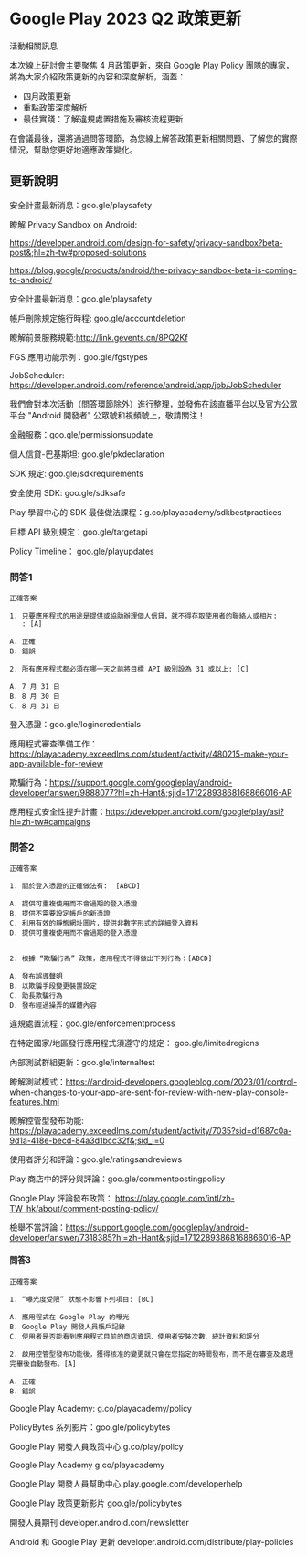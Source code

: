# Google Play 2023 Q2 政策更新

活動相關訊息

本次線上研討會主要聚焦 4 月政策更新，來自 Google Play Policy 團隊的專家，將為大家介紹政策更新的內容和深度解析，涵蓋：

- 四月政策更新
- 重點政策深度解析
- 最佳實踐：了解違規處置措施及審核流程更新

在會議最後，還將通過問答環節，為您線上解答政策更新相關問題、了解您的實際情況，幫助您更好地適應政策變化。

## 更新說明

安全計畫最新消息：goo.gle/playsafety

瞭解 Privacy Sandbox on Android:

https://developer.android.com/design-for-safety/privacy-sandbox?beta-post&;hl=zh-tw#proposed-solutions

https://blog.google/products/android/the-privacy-sandbox-beta-is-coming-to-android/

安全計畫最新消息：goo.gle/playsafety

帳戶刪除規定施行時程: goo.gle/accountdeletion

瞭解前景服務規範:http://link.gevents.cn/8PQ2Kf

FGS 應用功能示例：goo.gle/fgstypes

JobScheduler: https://developer.android.com/reference/android/app/job/JobScheduler



我們會對本次活動（問答環節除外）進行整理，並發佈在該直播平台以及官方公眾平台 "Android 開發者" 公眾號和視頻號上，敬請關注！



金融服務：goo.gle/permissionsupdate

個人信貸-巴基斯坦: goo.gle/pkdeclaration

SDK 規定: goo.gle/sdkrequirements

安全使用 SDK: goo.gle/sdksafe

Play 學習中心的 SDK 最佳做法課程：g.co/playacademy/sdkbestpractices

目標 API 級別規定：goo.gle/targetapi

Policy Timeline： goo.gle/playupdates



### 問答1

```
正確答案

1. 只要應用程式的用途是提供或協助辦理個人信貸，就不得存取使用者的聯絡人或相片:
   : [A]

A. 正確
B. 錯誤

2. 所有應用程式都必須在哪一天之前將目標 API 級別設為 31 或以上: [C]

A. 7 月 31 日
B. 8 月 30 日
C. 8 月 31 日
```

登入憑證：goo.gle/logincredentials

應用程式審查準備工作：https://playacademy.exceedlms.com/student/activity/480215-make-your-app-available-for-review

欺騙行為：https://support.google.com/googleplay/android-developer/answer/9888077?hl=zh-Hant&;sjid=17122893868168866016-AP

應用程式安全性提升計畫：https://developer.android.com/google/play/asi?hl=zh-tw#campaigns



### 問答2

```
正確答案

1. 關於登入憑證的正確做法有:  [ABCD]

A. 提供可重複使用而不會過期的登入憑證
B. 提供不需要設定帳戶的新憑證
C. 利用有效的靜態網址圖片，提供非數字形式的詳細登入資料
D. 提供可重複使用而不會過期的登入憑證


2. 根據 “欺騙行為” 政策，應用程式不得做出下列行為：[ABCD]

A. 發布誤導聲明
B. 以欺騙手段變更裝置設定
C. 助長欺騙行為
D. 發布經過操弄的媒體內容
```

違規處置流程：goo.gle/enforcementprocess

在特定國家/地區發行應用程式須遵守的規定：
goo.gle/limitedregions

內部測試群組更新：goo.gle/internaltest

瞭解測試模式：https://android-developers.googleblog.com/2023/01/control-when-changes-to-your-app-are-sent-for-review-with-new-play-console-features.html

瞭解控管型發布功能: https://playacademy.exceedlms.com/student/activity/7035?sid=d1687c0a-9d1a-418e-becd-84a3d1bcc32f&;sid_i=0

使用者評分和評論：goo.gle/ratingsandreviews

Play 商店中的評分與評論：goo.gle/commentpostingpolicy

Google Play 評論發布政策： https://play.google.com/intl/zh-TW_hk/about/comment-posting-policy/

檢舉不當評論：https://support.google.com/googleplay/android-developer/answer/7318385?hl=zh-Hant&;sjid=17122893868168866016-AP



#### 問答3

```
正確答案

1. “曝光度受限” 狀態不影響下列項目: [BC]

A. 應用程式在 Google Play 的曝光
B. Google Play 開發人員帳戶記錄
C. 使用者是否能看到應用程式目前的商店資訊、使用者安裝次數、統計資料和評分

2. 啟用控管型發布功能後，獲得核准的變更就只會在您指定的時間發布，而不是在審查及處理完畢後自動發布。[A]

A. 正確
B. 錯誤
```

Google Play Academy: g.co/playacademy/policy

PolicyBytes 系列影片：goo.gle/policybytes

Google Play 開發人員政策中心
g.co/play/policy

Google Play Academy
g.co/playacademy

Google Play 開發人員幫助中心
play.google.com/developerhelp

Google Play 政策更新影片
goo.gle/policybytes

開發人員期刊
developer.android.com/newsletter

Android 和 Google Play 更新
developer.android.com/distribute/play-policies